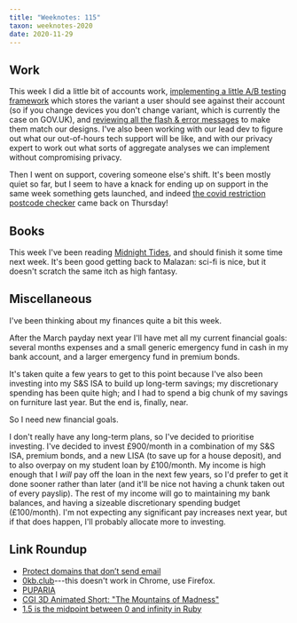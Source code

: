 ```yaml
---
title: "Weeknotes: 115"
taxon: weeknotes-2020
date: 2020-11-29
---
```


## Work

This week I did a little bit of accounts work, [implementing a little
A/B testing framework][] which stores the variant a user should see
against their account (so if you change devices you don't change
variant, which is currently the case on GOV.UK), and [reviewing all
the flash & error messages][] to make them match our designs.  I've
also been working with our lead dev to figure out what our
out-of-hours tech support will be like, and with our privacy expert to
work out what sorts of aggregate analyses we can implement without
compromising privacy.

Then I went on support, covering someone else's shift.  It's been
mostly quiet so far, but I seem to have a knack for ending up on
support in the same week something gets launched, and indeed [the
covid restriction postcode checker][] came back on Thursday!

[implementing a little A/B testing framework]: https://github.com/alphagov/govuk-account-manager-prototype/pull/432
[reviewing all the flash & error messages]: https://github.com/alphagov/govuk-account-manager-prototype/pull/439
[the covid restriction postcode checker]: https://www.gov.uk/find-coronavirus-local-restrictions


## Books

This week I've been reading [Midnight Tides][], and should finish it
some time next week.  It's been good getting back to Malazan: sci-fi
is nice, but it doesn't scratch the same itch as high fantasy.

[Midnight Tides]: https://en.wikipedia.org/wiki/Midnight_Tides


## Miscellaneous

I've been thinking about my finances quite a bit this week.

After the March payday next year I'll have met all my current
financial goals: several months expenses and a small generic emergency
fund in cash in my bank account, and a larger emergency fund in
premium bonds.

It's taken quite a few years to get to this point because I've also
been investing into my S&S ISA to build up long-term savings; my
discretionary spending has been quite high; and I had to spend a big
chunk of my savings on furniture last year.  But the end is, finally,
near.

So I need new financial goals.

I don't really have any long-term plans, so I've decided to prioritise
investing.  I've decided to invest £900/month in a combination of my
S&S ISA, premium bonds, and a new LISA (to save up for a house
deposit), and to also overpay on my student loan by £100/month.  My
income is high enough that I *will* pay off the loan in the next few
years, so I'd prefer to get it done sooner rather than later (and
it'll be nice not having a chunk taken out of every payslip).  The
rest of my income will go to maintaining my bank balances, and having
a sizeable discretionary spending budget (£100/month).  I'm not
expecting any significant pay increases next year, but if that does
happen, I'll probably allocate more to investing.


## Link Roundup

- [Protect domains that don’t send email](https://www.gov.uk/guidance/protect-domains-that-dont-send-email)
- [0kb.club](https://0kb.club/)---this doesn't work in Chrome, use Firefox.
- [PUPARIA](https://www.youtube.com/watch?v=CWnqX41JHuM)
- [CGI 3D Animated Short: "The Mountains of Madness"](https://www.youtube.com/watch?v=2wLC_vByu0k)
- [1.5 is the midpoint between 0 and infinity in Ruby](https://blog.peterzhu.ca/ruby-range-bsearch/)
